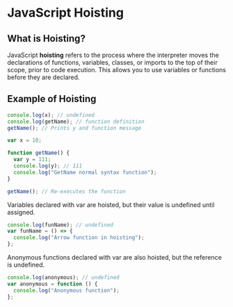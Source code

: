 # JavaScript Hoisting

## What is Hoisting?

JavaScript **hoisting** refers to the process where the interpreter moves the declarations of functions, variables, classes, or imports to the top of their scope, prior to code execution. This allows you to use variables or functions before they are declared.

## Example of Hoisting

```javascript
console.log(x); // undefined
console.log(getName); // function definition
getName(); // Prints y and function message

var x = 10;

function getName() {
  var y = 111;
  console.log(y); // 111
  console.log("GetName normal syntax function");
}

getName(); // Re-executes the function
```

Variables declared with var are hoisted, but their value is undefined until assigned.

```javascript
console.log(funName); // undefined
var funName = () => {
  console.log("Arrow function in hoisting");
};
```

Anonymous functions declared with var are also hoisted, but the reference is undefined.

```js
console.log(anonymous); // undefined
var anonymous = function () {
  console.log("Anonymous function");
};
```
